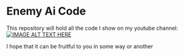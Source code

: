 # Enemy Ai Code 
This repository will hold all the code I show on my youtube channel: 
[![IMAGE ALT TEXT HERE](https://img.youtube.com/vi/9uR1gGesoDw&t/maxresdefault.jpg)](https://www.youtube.com/watch?v=9uR1gGesoDw&t)

I hope that it can be fruitful to you in some way or another


